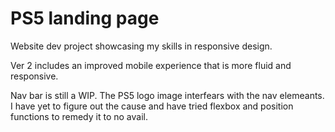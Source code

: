 # PS5 landing page
Website dev project showcasing my skills in responsive design.

Ver 2 includes an improved mobile experience that is more fluid and responsive.

Nav bar is still a WIP. The PS5 logo image interfears with the nav elemeants. I have yet to figure out the cause and have tried flexbox and position functions to remedy it to no avail.
